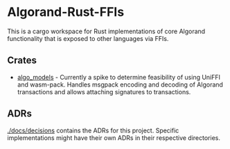 # Algorand-Rust-FFIs

This is a cargo workspace for Rust implementations of core Algorand functionality that is exposed to other languages via FFIs.

## Crates

- [algo_models](./crates/algo_models) - Currently a spike to determine feasibility of using UniFFI and wasm-pack. Handles msgpack encoding and decoding of Algorand transactions and allows attaching signatures to transactions.

## ADRs

[./docs/decisions](./docs/decisions) contains the ADRs for this project. Specific implementations might have their own ADRs in their respective directories.
